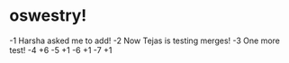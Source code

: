 # oswestry!

-1 Harsha asked me to add!
-2 Now Tejas is testing merges!
-3 One more test!
-4 +6
-5 +1
-6 +1
-7 +1
